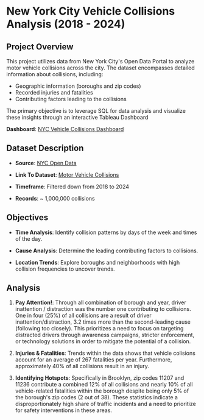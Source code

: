 # New York City Vehicle Collisions Analysis (2018 - 2024)

## **Project Overview**

This project utilizes data from New York City's Open Data Portal to analyze motor vehicle collisions across the city. The dataset encompasses detailed information about collisions, including:
- Geographic information (boroughs and zip codes)
- Recorded injuries and fatalities
- Contributing factors leading to the collisions

The primary objective is to leverage SQL for data analysis and visualize these insights through an interactive Tableau Dashboard

**Dashboard**: [NYC Vehicle Collisions Dashboard](https://tinyurl.com/NYC-Vehicle-Collisions)

## **Dataset Description**

- **Source**: [NYC Open Data](https://opendata.cityofnewyork.us/)

- **Link To Dataset**: [Motor Vehicle Collisions](https://data.cityofnewyork.us/Public-Safety/Motor-Vehicle-Collisions-Crashes/h9gi-nx95/about_data)

- **Timeframe**: Filtered down from 2018 to 2024

- **Records**: ~ 1,000,000 collisions

## **Objectives**

- **Time Analysis**: Identify collision patterns by days of the week and times of the day.

- **Cause Analysis**: Determine the leading contributing factors to collisions.

- **Location Trends**: Explore boroughs and neighborhoods with high collision frequencies to uncover trends.

## **Analysis**

1. **Pay Attention!**: Through all combination of borough and year, driver inattention / distraction was the number one contributing to collisions. One in four (25%) of all collisions are a result of driver inattention/distraction, 3.2 times more than the second-leading cause (following too closely). This prioritizes a need to focus on targeting distracted drivers through awareness campaigns, stricter enforcement, or technology solutions in order to mitigate the potential of a collision.

2. **Injuries & Fatalities**: Trends within the data shows that vehicle colisions account for an average of 267 fatalities per year. Furthermore, approximately 40% of all collisions result in an injury.

3. **Identifying Hotspots**: Specifically in Brooklyn, zip codes 11207 and 11236 contribute a combined 12% of all collisions and nearly 10% of all vehicle-related fatalities within the borough despite being only 5% of the borough's zip codes (2 out of 38). These statistics indicate a disproportionately high share of traffic incidents and a need to prioritize for safety interventions in these areas. 


